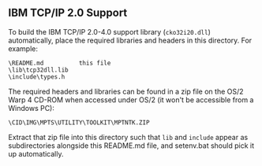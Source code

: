 IBM TCP/IP 2.0 Support
----------------------

To build the IBM TCP/IP 2.0-4.0 support library (`cko32i20.dll`) automatically,
place the required libraries and headers in this directory. For example:

```
\README.md          this file
\lib\tcp32dll.lib
\include\types.h
```

The required headers and libraries can be found in a zip file on the 
OS/2 Warp 4 CD-ROM when accessed under OS/2 (it won't be accessible from
a Windows PC):
```
\CID\IMG\MPTS\UTILITY\TOOLKIT\MPTNTK.ZIP
```
Extract that zip file into this directory such that `lib` and `include` appear 
as subdirectories alongside this README.md file, and setenv.bat should pick
it up automatically.
